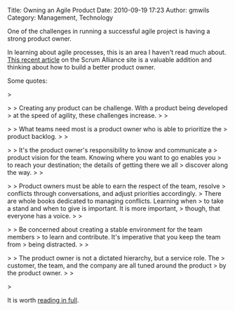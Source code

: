 Title: Owning an Agile Product
Date: 2010-09-19 17:23
Author: gmwils
Category: Management, Technology

One of the challenges in running a successful agile project is having a
strong product owner.

</p>

In learning about agile processes, this is an area I haven't read much
about. [This recent article][] on the Scrum Alliance site is a valuable
addition and thinking about how to build a better product owner.

</p>

Some quotes:

</p>

<p>
> </p>
>
> Creating any product can be challenge. With a product being developed
> at the speed of agility, these challenges increase.
>
> </p>
>
> What teams need most is a product owner who is able to prioritize the
> product backlog.
>
> </p>
>
> It's the product owner's responsibility to know and communicate a
> product vision for the team. Knowing where you want to go enables you
> to reach your destination; the details of getting there we all
> discover along the way.
>
> </p>
>
> Product owners must be able to earn the respect of the team, resolve
> conflicts through conversations, and adjust priorities accordingly.
> There are whole books dedicated to managing conflicts. Learning when
> to take a stand and when to give is important. It is more important,
> though, that everyone has a voice.
>
> </p>
>
> Be concerned about creating a stable environment for the team members
> to learn and contribute. It's imperative that you keep the team from
> being distracted.
>
> </p>
>
> The product owner is not a dictated hierarchy, but a service role. The
> customer, the team, and the company are all tuned around the product
> by the product owner.
>
> </p>
> <p>

</p>

It is worth [reading in full][This recent article].

</p>

  [This recent article]: http://www.scrumalliance.org/articles/181-owning-an-agile-product
